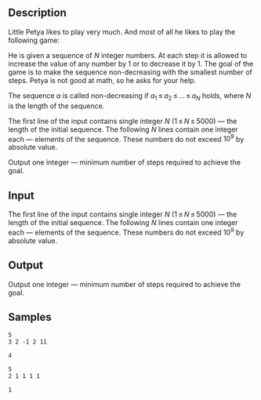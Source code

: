 ## Description

<div><p>Little Petya likes to play very much. And most of all he likes to play the following game:</p><p>He is given a sequence of <span class="tex-span"><i>N</i></span> integer numbers. At each step it is allowed to increase the value of any number by <span class="tex-span">1</span> or to decrease it by <span class="tex-span">1</span>. The goal of the game is to make the sequence non-decreasing with the smallest number of steps. Petya is not good at math, so he asks for your help.</p><p>The sequence <span class="tex-span"><i>a</i></span> is called non-decreasing if <span class="tex-span"><i>a</i><sub class="lower-index">1</sub> ≤ <i>a</i><sub class="lower-index">2</sub> ≤ ... ≤ <i>a</i><sub class="lower-index"><i>N</i></sub></span> holds, where <span class="tex-span"><i>N</i></span> is the length of the sequence.</p></div><div class="input-specification"><p>The first line of the input contains single integer <span class="tex-span"><i>N</i></span> (<span class="tex-span">1 ≤ <i>N</i> ≤ 5000</span>) — the length of the initial sequence. The following <span class="tex-span"><i>N</i></span> lines contain one integer each — elements of the sequence. These numbers do not exceed <span class="tex-span">10<sup class="upper-index">9</sup></span> by absolute value.</p></div><div class="output-specification"><p>Output one integer — minimum number of steps required to achieve the goal.</p></div>


## Input

<p>The first line of the input contains single integer <span class="tex-span"><i>N</i></span> (<span class="tex-span">1 ≤ <i>N</i> ≤ 5000</span>) — the length of the initial sequence. The following <span class="tex-span"><i>N</i></span> lines contain one integer each — elements of the sequence. These numbers do not exceed <span class="tex-span">10<sup class="upper-index">9</sup></span> by absolute value.</p>


## Output

<p>Output one integer — minimum number of steps required to achieve the goal.</p>


## Samples

```input1
5
3 2 -1 2 11

```

```output1
4

```






```input2
5
2 1 1 1 1

```

```output2
1

```




